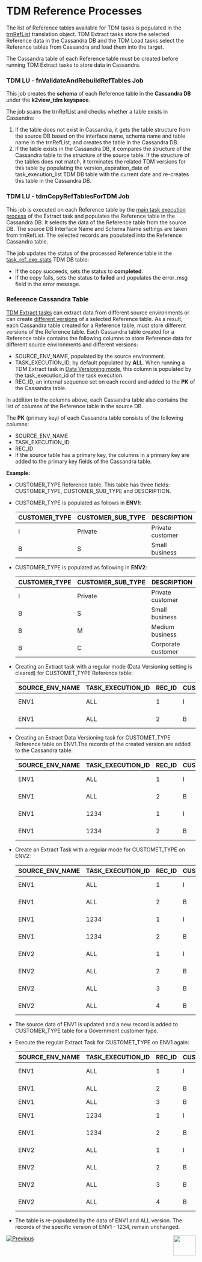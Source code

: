 # TDM Reference Processes

The list of Reference tables available for TDM tasks is populated in the [trnRefList](/articles/TDM/tdm_implementation/04_fabric_tdm_library.md#trnreflist) translation object.  TDM Extract tasks store the selected Reference data in the Cassandra DB and the TDM Load tasks select the Reference tables from Cassandra and load them into the target. 

The Cassandra table of each Reference table must be created before running TDM Extract tasks to store data in Cassandra.

### TDM LU - fnValidateAndRebuildRefTables Job 

This job creates the **schema** of each Reference table in the **Cassandra DB** under the **k2view_tdm keyspace**. 

The job scans the trnRefList and checks whether a table exists in Cassandra: 

1.  If the table does not exist in Cassandra, it gets the table structure from the source DB based on the interface name, schema name and table name in  the trnRefList, and creates the table in the Cassandra DB.
2. If the table exists in the Cassandra DB, it compares the structure of the Cassandra table to the structure of the source table. If the structure of the tables does not match, it terminates the related TDM versions for this table by populating the version_expiration_date of task_execution_list TDM DB table with the current date and re-creates this table in the Cassandra DB.

### TDM LU - tdmCopyRefTablesForTDM Job

This job is executed on each Reference table by the [main task execution process](03_task_execution_processes.md#main-tdm-task-execution-process-tdmexecutetask-job) of the Extract task and populates the Reference table in the Cassandra DB. It selects the data of the Reference table from the source DB. The source DB Interface Name and Schema Name settings are taken from trnRefList. The selected records are populated into the Reference Cassandra table. 

The job updates the status of the processed Reference table in the [task_ref_exe_stats](02_tdm_database.md#task_ref_exe_stats) TDM DB table: 

- If the copy succeeds, sets the status to **completed**.
- If the copy fails, sets the status to **failed** and populates the error_msg field in the error message.

### Reference Cassandra Table
[TDM Extract tasks](/articles/TDM/tdm_gui/16_extract_task.md) can extract data from different source environments or can create [different versions](/articles/TDM/tdm_gui/15_data_flux_task.md) of a selected Reference table. As a result, each Cassandra table created for a Reference table, must store different versions of the Reference table. Each Cassandra table created for a Reference table contains the following columns to store Reference data for different source environments and different versions:

- SOURCE_ENV_NAME,  populated by the source environment.
- TASK_EXECUTION_ID, by default populated by **ALL**. When running a TDM Extract task in [Data Versioning mode](/articles/TDM/tdm_gui/16_extract_task.md#entity-versioning), this column is populated by the task_execution_id of the task execution. 
- REC_ID, an internal sequence set on each record and added to the **PK** of the Cassandra table.

In addition to the columns above, each Cassandra table also contains the list of columns of the Reference table in the source DB.

The **PK** (primary key) of each Cassandra table consists of the following columns:

- SOURCE_ENV_NAME
- TASK_EXECUTION_ID
- REC_ID
- If the source table has a primary key, the columns in a primary key are added to the primary key fields of the Cassandra table. 

**Example:**

- CUSTOMER_TYPE Reference table. This table has three fields: CUSTOMER_TYPE, CUSTOMER_SUB_TYPE and DESCRIPTION.

- CUSTOMER_TYPE is populated as follows in **ENV1**:

  <table class="md-table">
  <thead>
  <tr class="md-end-block md-focus-container">
  <th><span class="td-span md-focus"><span class="md-plain md-expand">CUSTOMER_TYPE</span></span></th>
  <th><span class="td-span"><span class="md-plain">CUSTOMER_SUB_TYPE</span></span></th>
  <th><span class="td-span"><span class="md-plain">DESCRIPTION</span></span></th>
  </tr>
  </thead>
  <tbody>
  <tr class="md-end-block">
  <td><span class="td-span"><span class="md-plain">I</span></span></td>
  <td><span class="td-span"><span class="md-plain">Private</span></span></td>
  <td><span class="td-span"><span class="md-plain">Private customer</span></span></td>
  </tr>
  <tr class="md-end-block md-focus-container">
  <td><span class="td-span"><span class="md-plain">B</span></span></td>
  <td><span class="td-span"><span class="md-plain">S</span></span></td>
  <td><span class="td-span md-focus"><span class="md-plain md-expand">Small business</span></span></td>
  </tr>
  </tbody>
  </table>

- CUSTOMER_TYPE is populated as following in **ENV2**:

  <table class="md-table">
  <thead>
  <tr class="md-end-block md-focus-container">
  <th><span class="td-span md-focus"><span class="md-plain md-expand">CUSTOMER_TYPE</span></span></th>
  <th><span class="td-span"><span class="md-plain">CUSTOMER_SUB_TYPE</span></span></th>
  <th><span class="td-span"><span class="md-plain">DESCRIPTION</span></span></th>
  </tr>
  </thead>
  <tbody>
  <tr class="md-end-block">
  <td><span class="td-span"><span class="md-plain">I</span></span></td>
  <td><span class="td-span"><span class="md-plain">Private</span></span></td>
  <td><span class="td-span"><span class="md-plain">Private customer</span></span></td>
  </tr>
  <tr class="md-end-block md-focus-container">
  <td><span class="td-span"><span class="md-plain">B</span></span></td>
  <td><span class="td-span"><span class="md-plain">S</span></span></td>
  <td><span class="td-span md-focus"><span class="md-plain md-expand">Small business</span></span></td>
  </tr>
  <tr class="md-end-block md-focus-container">
  <td><span class="td-span"><span class="md-plain">B</span></span></td>
  <td><span class="td-span"><span class="md-plain">M</span></span></td>
  <td><span class="td-span md-focus"><span class="md-plain md-expand">Medium business</span></span></td>
  </tr> 
  <tr class="md-end-block md-focus-container">
  <td><span class="td-span"><span class="md-plain">B</span></span></td>
  <td><span class="td-span"><span class="md-plain">C</span></span></td>
  <td><span class="td-span md-focus"><span class="md-plain md-expand">Corporate customer</span></span></td>
  </tr>
  </tbody>
  </table>

 

- Creating an Extract task with a regular mode (Data Versioning setting is cleared) for CUSTOMET_TYPE Reference table:

  <table class="md-table">
  <thead>
  <tr class="md-end-block md-focus-container">
  <th><span class="td-span md-focus"><span class="md-plain md-expand">SOURCE_ENV_NAME</span></span></th>
  <th><span class="td-span"><span class="md-plain">TASK_EXECUTION_ID</span></span></th>
  <th><span class="td-span"><span class="md-plain">REC_ID</span></span></th>
  <th><span class="td-span"><span class="md-plain">CUSTOMER_TYPE</span></span></th>
  <th><span class="td-span"><span class="md-plain">CUSTOMER_SUB_TYPE</span></span></th>
  <th><span class="td-span"><span class="md-plain">DESCRIPTION</span></span></th>
  </tr>
  </thead>
  <tbody>
  <tr class="md-end-block">
  <td><span class="td-span"><span class="md-plain">ENV1</span></span></td>
  <td><span class="td-span"><span class="md-plain">ALL</span></span></td>
  <td><span class="td-span"><span class="md-plain">1</span></span></td>
  <td><span class="td-span"><span class="md-plain">I</span></span></td>
  <td><span class="td-span"><span class="md-plain">Private</span></span></td>
  <td><span class="td-span"><span class="md-plain">Private customer</span></span></td>
  </tr>
  <tr class="md-end-block md-focus-container">
  <td><span class="td-span"><span class="md-plain">ENV1</span></span></td>
  <td><span class="td-span"><span class="md-plain">ALL</span></span></td>
  <td><span class="td-span"><span class="md-plain">2</span></span></td>
  <td><span class="td-span"><span class="md-plain">B</span></span></td>
  <td><span class="td-span"><span class="md-plain">S</span></span></td>
  <td><span class="td-span"><span class="md-plain">Small business</span></span></td>
  </tr>
  </tbody>
  </table>

 

- Creating an Extract Data Versioning task for CUSTOMET_TYPE Reference table on ENV1.The records of the created version are added to the Cassandra table:

  <table class="md-table">
  <thead>
  <tr class="md-end-block md-focus-container">
  <th><span class="td-span md-focus"><span class="md-plain md-expand">SOURCE_ENV_NAME</span></span></th>
  <th><span class="td-span"><span class="md-plain">TASK_EXECUTION_ID</span></span></th>
  <th><span class="td-span"><span class="md-plain">REC_ID</span></span></th>
  <th><span class="td-span"><span class="md-plain">CUSTOMER_TYPE</span></span></th>
  <th><span class="td-span"><span class="md-plain">CUSTOMER_SUB_TYPE</span></span></th>
  <th><span class="td-span"><span class="md-plain">DESCRIPTION</span></span></th>
  </tr>
  </thead>
  <tbody>
  <tr class="md-end-block">
  <td><span class="td-span"><span class="md-plain">ENV1</span></span></td>
  <td><span class="td-span"><span class="md-plain">ALL</span></span></td>
  <td><span class="td-span"><span class="md-plain">1</span></span></td>
  <td><span class="td-span"><span class="md-plain">I</span></span></td>
  <td><span class="td-span"><span class="md-plain">Private</span></span></td>
  <td><span class="td-span"><span class="md-plain">Private customer</span></span></td>
  </tr>
  <tr class="md-end-block md-focus-container">
  <td><span class="td-span"><span class="md-plain">ENV1</span></span></td>
  <td><span class="td-span"><span class="md-plain">ALL</span></span></td>
  <td><span class="td-span"><span class="md-plain">2</span></span></td>
  <td><span class="td-span"><span class="md-plain">B</span></span></td>
  <td><span class="td-span"><span class="md-plain">S</span></span></td>
  <td><span class="td-span"><span class="md-plain">Small business</span></span></td>
  </tr>
  <tr class="md-end-block md-focus-container">
  <td><span class="td-span"><span class="md-plain">ENV1</span></span></td>
  <td><span class="td-span"><span class="md-plain">1234</span></span></td>
  <td><span class="td-span"><span class="md-plain">1</span></span></td>
  <td><span class="td-span"><span class="md-plain">I</span></span></td>
  <td><span class="td-span"><span class="md-plain">Private</span></span></td>
  <td><span class="td-span"><span class="md-plain">Private customer</span></span></td>
  </tr>
  <tr class="md-end-block md-focus-container">
  <td><span class="td-span"><span class="md-plain">ENV1</span></span></td>
  <td><span class="td-span"><span class="md-plain">1234</span></span></td>
  <td><span class="td-span"><span class="md-plain">2</span></span></td>
  <td><span class="td-span"><span class="md-plain">B</span></span></td>
  <td><span class="td-span"><span class="md-plain">S</span></span></td>
  <td><span class="td-span"><span class="md-plain">Small business</span></span></td>
  </tr>
  </tbody>
  </table>

 

- Create an Extract Task with a regular mode for CUSTOMET_TYPE on ENV2:

  <table class="md-table">
  <thead>
  <tr class="md-end-block md-focus-container">
  <th><span class="td-span md-focus"><span class="md-plain md-expand">SOURCE_ENV_NAME</span></span></th>
  <th><span class="td-span"><span class="md-plain">TASK_EXECUTION_ID</span></span></th>
  <th><span class="td-span"><span class="md-plain">REC_ID</span></span></th>
  <th><span class="td-span"><span class="md-plain">CUSTOMER_TYPE</span></span></th>
  <th><span class="td-span"><span class="md-plain">CUSTOMER_SUB_TYPE</span></span></th>
  <th><span class="td-span"><span class="md-plain">DESCRIPTION</span></span></th>
  </tr>
  </thead>
  <tbody>
  <tr class="md-end-block">
  <td><span class="td-span"><span class="md-plain">ENV1</span></span></td>
  <td><span class="td-span"><span class="md-plain">ALL</span></span></td>
  <td><span class="td-span"><span class="md-plain">1</span></span></td>
  <td><span class="td-span"><span class="md-plain">I</span></span></td>
  <td><span class="td-span"><span class="md-plain">Private</span></span></td>
  <td><span class="td-span"><span class="md-plain">Private customer</span></span></td>
  </tr>
  <tr class="md-end-block md-focus-container">
  <td><span class="td-span"><span class="md-plain">ENV1</span></span></td>
  <td><span class="td-span"><span class="md-plain">ALL</span></span></td>
  <td><span class="td-span"><span class="md-plain">2</span></span></td>
  <td><span class="td-span"><span class="md-plain">B</span></span></td>
  <td><span class="td-span"><span class="md-plain">S</span></span></td>
  <td><span class="td-span"><span class="md-plain">Small business</span></span></td>
  </tr>
  <tr class="md-end-block md-focus-container">
  <td><span class="td-span"><span class="md-plain">ENV1</span></span></td>
  <td><span class="td-span"><span class="md-plain">1234</span></span></td>
  <td><span class="td-span"><span class="md-plain">1</span></span></td>
  <td><span class="td-span"><span class="md-plain">I</span></span></td>
  <td><span class="td-span"><span class="md-plain">Private</span></span></td>
  <td><span class="td-span"><span class="md-plain">Private customer</span></span></td>
  </tr>
  <tr class="md-end-block md-focus-container">
  <td><span class="td-span"><span class="md-plain">ENV1</span></span></td>
  <td><span class="td-span"><span class="md-plain">1234</span></span></td>
  <td><span class="td-span"><span class="md-plain">2</span></span></td>
  <td><span class="td-span"><span class="md-plain">B</span></span></td>
  <td><span class="td-span"><span class="md-plain">S</span></span></td>
  <td><span class="td-span"><span class="md-plain">Small business</span></span></td>
  </tr>
  <tr class="md-end-block md-focus-container">
  <td><span class="td-span"><span class="md-plain">ENV2</span></span></td>
  <td><span class="td-span"><span class="md-plain">ALL</span></span></td>
  <td><span class="td-span"><span class="md-plain">1</span></span></td>
  <td><span class="td-span"><span class="md-plain">I</span></span></td>
  <td><span class="td-span"><span class="md-plain">Private</span></span></td>
  <td><span class="td-span"><span class="md-plain">Private customer</span></span></td>
  </tr>
  <tr class="md-end-block md-focus-container">
  <td><span class="td-span"><span class="md-plain">ENV2</span></span></td>
  <td><span class="td-span"><span class="md-plain">ALL</span></span></td>
  <td><span class="td-span"><span class="md-plain">2</span></span></td>
  <td><span class="td-span"><span class="md-plain">B</span></span></td>
  <td><span class="td-span"><span class="md-plain">S</span></span></td>
  <td><span class="td-span"><span class="md-plain">Small business</span></span></td>
  </tr>
  <tr class="md-end-block md-focus-container">
  <td><span class="td-span"><span class="md-plain">ENV2</span></span></td>
  <td><span class="td-span"><span class="md-plain">ALL</span></span></td>
  <td><span class="td-span"><span class="md-plain">3</span></span></td>
  <td><span class="td-span"><span class="md-plain">B</span></span></td>
  <td><span class="td-span"><span class="md-plain">M</span></span></td>
  <td><span class="td-span"><span class="md-plain">Medium business</span></span></td>
  </tr>
  <tr class="md-end-block md-focus-container">
  <td><span class="td-span"><span class="md-plain">ENV2</span></span></td>
  <td><span class="td-span"><span class="md-plain">ALL</span></span></td>
  <td><span class="td-span"><span class="md-plain">4</span></span></td>
  <td><span class="td-span"><span class="md-plain">B</span></span></td>
  <td><span class="td-span"><span class="md-plain">C</span></span></td>
  <td><span class="td-span"><span class="md-plain">Corporate customer</span></span></td>
  </tr>
  </tbody>
  </table>



- The source data of ENV1 is updated and a new record is added to CUSTOMER_TYPE table for a Government customer type.

- Execute the regular Extract Task for CUSTOMET_TYPE on ENV1 again:

  <table class="md-table">
  <thead>
  <tr class="md-end-block md-focus-container">
  <th><span class="td-span md-focus"><span class="md-plain md-expand">SOURCE_ENV_NAME</span></span></th>
  <th><span class="td-span"><span class="md-plain">TASK_EXECUTION_ID</span></span></th>
  <th><span class="td-span"><span class="md-plain">REC_ID</span></span></th>
  <th><span class="td-span"><span class="md-plain">CUSTOMER_TYPE</span></span></th>
  <th><span class="td-span"><span class="md-plain">CUSTOMER_SUB_TYPE</span></span></th>
  <th><span class="td-span"><span class="md-plain">DESCRIPTION</span></span></th>
  </tr>
  </thead>
  <tbody>
  <tr class="md-end-block">
  <td><span class="td-span"><span class="md-plain">ENV1</span></span></td>
  <td><span class="td-span"><span class="md-plain">ALL</span></span></td>
  <td><span class="td-span"><span class="md-plain">1</span></span></td>
  <td><span class="td-span"><span class="md-plain">I</span></span></td>
  <td><span class="td-span"><span class="md-plain">Private</span></span></td>
  <td><span class="td-span"><span class="md-plain">Private customer</span></span></td>
  </tr>
  <tr class="md-end-block md-focus-container">
  <td><span class="td-span"><span class="md-plain">ENV1</span></span></td>
  <td><span class="td-span"><span class="md-plain">ALL</span></span></td>
  <td><span class="td-span"><span class="md-plain">2</span></span></td>
  <td><span class="td-span"><span class="md-plain">B</span></span></td>
  <td><span class="td-span"><span class="md-plain">S</span></span></td>
  <td><span class="td-span"><span class="md-plain">Small business</span></span></td>
  </tr>
  <tr class="md-end-block md-focus-container">
  <td><span class="td-span"><span class="md-plain">ENV1</span></span></td>
  <td><span class="td-span"><span class="md-plain">ALL</span></span></td>
  <td><span class="td-span"><span class="md-plain">3</span></span></td>
  <td><span class="td-span"><span class="md-plain">B</span></span></td>
  <td><span class="td-span"><span class="md-plain">G</span></span></td>
  <td><span class="td-span"><span class="md-plain">Government</span></span></td>
  </tr>
  <tr class="md-end-block md-focus-container">
  <td><span class="td-span"><span class="md-plain">ENV1</span></span></td>
  <td><span class="td-span"><span class="md-plain">1234</span></span></td>
  <td><span class="td-span"><span class="md-plain">1</span></span></td>
  <td><span class="td-span"><span class="md-plain">I</span></span></td>
  <td><span class="td-span"><span class="md-plain">Private</span></span></td>
  <td><span class="td-span"><span class="md-plain">Private customer</span></span></td>
  </tr>
  <tr class="md-end-block md-focus-container">
  <td><span class="td-span"><span class="md-plain">ENV1</span></span></td>
  <td><span class="td-span"><span class="md-plain">1234</span></span></td>
  <td><span class="td-span"><span class="md-plain">2</span></span></td>
  <td><span class="td-span"><span class="md-plain">B</span></span></td>
  <td><span class="td-span"><span class="md-plain">S</span></span></td>
  <td><span class="td-span"><span class="md-plain">Small business</span></span></td>
  </tr>
  <tr class="md-end-block md-focus-container">
  <td><span class="td-span"><span class="md-plain">ENV2</span></span></td>
  <td><span class="td-span"><span class="md-plain">ALL</span></span></td>
  <td><span class="td-span"><span class="md-plain">1</span></span></td>
  <td><span class="td-span"><span class="md-plain">I</span></span></td>
  <td><span class="td-span"><span class="md-plain">Private</span></span></td>
  <td><span class="td-span"><span class="md-plain">Private customer</span></span></td>
  </tr>
  <tr class="md-end-block md-focus-container">
  <td><span class="td-span"><span class="md-plain">ENV2</span></span></td>
  <td><span class="td-span"><span class="md-plain">ALL</span></span></td>
  <td><span class="td-span"><span class="md-plain">2</span></span></td>
  <td><span class="td-span"><span class="md-plain">B</span></span></td>
  <td><span class="td-span"><span class="md-plain">S</span></span></td>
  <td><span class="td-span"><span class="md-plain">Small business</span></span></td>
  </tr>
  <tr class="md-end-block md-focus-container">
  <td><span class="td-span"><span class="md-plain">ENV2</span></span></td>
  <td><span class="td-span"><span class="md-plain">ALL</span></span></td>
  <td><span class="td-span"><span class="md-plain">3</span></span></td>
  <td><span class="td-span"><span class="md-plain">B</span></span></td>
  <td><span class="td-span"><span class="md-plain">M</span></span></td>
  <td><span class="td-span"><span class="md-plain">Medium business</span></span></td>
  </tr>
  <tr class="md-end-block md-focus-container">
  <td><span class="td-span"><span class="md-plain">ENV2</span></span></td>
  <td><span class="td-span"><span class="md-plain">ALL</span></span></td>
  <td><span class="td-span"><span class="md-plain">4</span></span></td>
  <td><span class="td-span"><span class="md-plain">B</span></span></td>
  <td><span class="td-span"><span class="md-plain">C</span></span></td>
  <td><span class="td-span"><span class="md-plain">Corporate customer</span></span></td>
  </tr>
  </tbody>
  </table>

 

- The table is re-populated by the data of ENV1 and ALL version. The records of the specific version of ENV1 - 1234, remain unchanged. 

  
  


 [![Previous](/articles/images/Previous.png)](04_task_execution_overridden_parameters.md)[<img align="right" width="60" height="54" src="/articles/images/Next.png">](06_tdmdb_cleanup_process.md)

  
